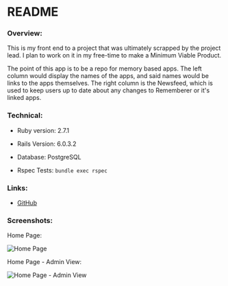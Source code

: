 # README


### Overview:

This is my front end to a project that was ultimately scrapped by the project lead. I plan to work on it in my free-time to make a Minimum Viable Product.

The point of this app is to be a repo for memory based apps. The left column would display the names of the apps, and said names would be links to the apps themselves. The right column is the Newsfeed, which is used to keep users up to date about any changes to Rememberer or it's linked apps.


### Technical:

* Ruby version: 2.7.1

* Rails Version: 6.0.3.2

* Database: PostgreSQL

* Rspec Tests: `bundle exec rspec`


### Links:

* [GitHub](https://github.com/Shades4355/Rememberer)


### Screenshots:
Home Page:

![Home Page](https://github.com/Shades4355/Rememberer/blob/main/screenshots/home_page.png)


Home Page - Admin View:

![Home Page - Admin View](https://github.com/Shades4355/Rememberer/blob/main/screenshots/admin_view.png)
